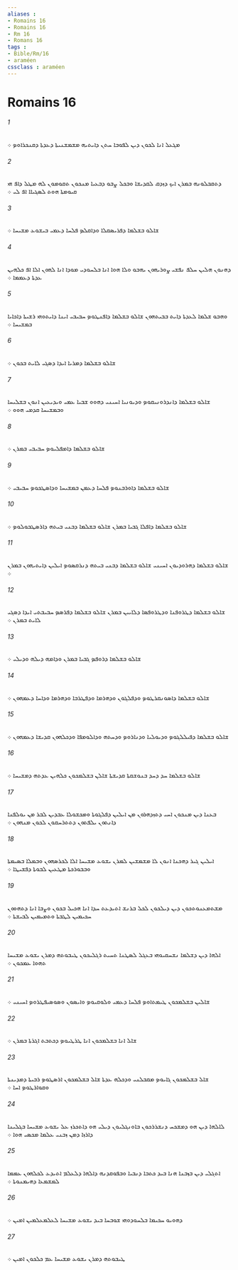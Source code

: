 ```yaml
---
aliases : 
- Romains 16
- Romains 16
- Rm 16
- Romans 16
tags : 
- Bible/Rm/16
- araméen
cssclass : araméen
---
```


# Romains 16

###### 1
ܡܓܥܠ ܐܢܐ ܠܟܘܢ ܕܝܢ ܠܦܘܒܐ ܚܬܢ ܕܐܝܬܝܗ ܡܫܡܫܢܝܬܐ ܕܥܕܬܐ ܕܩܢܟܪܐܘܤ ܀
###### 2
ܕܬܩܒܠܘܢܗ ܒܡܪܢ ܐܝܟ ܕܙܕܩ ܠܩܕܝܫܐ ܘܒܟܠ ܨܒܘ ܕܒܥܝܐ ܡܢܟܘܢ ܬܩܘܡܘܢ ܠܗ ܡܛܠ ܕܐܦ ܗܝ ܩܝܘܡܬܐ ܗܘܬ ܠܤܓܝܐܐ ܐܦ ܠܝ ܀
###### 3
ܫܐܠܘ ܒܫܠܡܐ ܕܦܪܝܤܩܠܐ ܘܕܐܩܠܤ ܦܠܚܐ ܕܥܡܝ ܒܝܫܘܥ ܡܫܝܚܐ ܀
###### 4
ܕܗܢܘܢ ܗܠܝܢ ܚܠܦ ܢܦܫܝ ܨܘܪܝܗܘܢ ܝܗܒܘ ܘܠܐ ܗܘܐ ܐܢܐ ܒܠܚܘܕܝ ܡܘܕܐ ܐܢܐ ܠܗܘܢ ܐܠܐ ܐܦ ܟܠܗܝܢ ܥܕܬܐ ܕܥܡܡܐ ܀
###### 5
ܘܗܒܘ ܫܠܡܐ ܠܥܕܬܐ ܕܐܝܬ ܒܒܝܬܗܘܢ ܫܐܠܘ ܒܫܠܡܐ ܕܐܦܢܛܘܤ ܚܒܝܒܝ ܐܝܢܐ ܕܐܝܬܘܗܝ ܪܫܝܬܐ ܕܐܟܐܝܐ ܒܡܫܝܚܐ ܀
###### 6
ܫܐܠܘ ܒܫܠܡܐ ܕܡܪܝܐ ܐܝܕܐ ܕܤܓܝ ܠܐܝܬ ܒܟܘܢ ܀
###### 7
ܫܐܠܘ ܒܫܠܡܐ ܕܐܢܕܪܘܢܝܩܘܤ ܘܕܝܘܢܝܐ ܐܚܝܢܝ ܕܗܘܘ ܫܒܝܐ ܥܡܝ ܘܝܕܝܥܝܢ ܐܢܘܢ ܒܫܠܝܚܐ ܘܒܡܫܝܚܐ ܩܕܡܝ ܗܘܘ ܀
###### 8
ܫܐܠܘ ܒܫܠܡܐ ܕܐܡܦܠܝܘܤ ܚܒܝܒܝ ܒܡܪܢ ܀
###### 9
ܫܐܠܘ ܒܫܠܡܐ ܕܐܘܪܒܢܘܤ ܦܠܚܐ ܕܥܡܢ ܒܡܫܝܚܐ ܘܕܐܤܛܟܘܤ ܚܒܝܒܝ ܀
###### 10
ܫܐܠܘ ܒܫܠܡܐ ܕܐܦܠܐ ܓܒܝܐ ܒܡܪܢ ܫܐܠܘ ܒܫܠܡܐ ܕܒܢܝ ܒܝܬܗ ܕܐܪܤܛܒܘܠܘܤ ܀
###### 11
ܫܐܠܘ ܒܫܠܡܐ ܕܗܪܘܕܝܘܢ ܐܚܝܢܝ ܫܐܠܘ ܒܫܠܡܐ ܕܒܢܝ ܒܝܬܗ ܕܢܪܩܤܘܤ ܐܝܠܝܢ ܕܐܝܬܝܗܘܢ ܒܡܪܢ ܀
###### 12
ܫܐܠܘ ܒܫܠܡܐ ܕܛܪܘܦܢܐ ܘܕܛܪܘܦܤܐ ܕܠܐܝܝܢ ܒܡܪܢ ܫܐܠܘ ܒܫܠܡܐ ܕܦܪܤܤ ܚܒܝܒܬܝ ܐܝܕܐ ܕܤܓܝ ܠܐܝܬ ܒܡܪܢ ܀
###### 13
ܫܐܠܘ ܒܫܠܡܐ ܕܪܘܦܤ ܓܒܝܐ ܒܡܪܢ ܘܕܐܡܗ ܕܝܠܗ ܘܕܝܠܝ ܀
###### 14
ܫܐܠܘ ܒܫܠܡܐ ܕܐܤܘܢܩܪܛܘܤ ܘܕܦܠܓܘܢ ܘܕܗܪܡܐ ܘܕܦܛܪܒܐ ܘܕܗܪܡܐ ܘܕܐܚܐ ܕܥܡܗܘܢ ܀
###### 15
ܫܐܠܘ ܒܫܠܡܐ ܕܦܝܠܠܓܘܤ ܘܕܝܘܠܝܐ ܘܕܢܐܪܘܤ ܘܕܚܬܗ ܘܕܐܠܘܡܦܐ ܘܕܟܠܗܘܢ ܩܕܝܫܐ ܕܥܡܗܘܢ ܀
###### 16
ܫܐܠܘ ܒܫܠܡܐ ܚܕ ܕܚܕ ܒܢܘܫܩܬܐ ܩܕܝܫܬܐ ܫܐܠܢ ܒܫܠܡܟܘܢ ܟܠܗܝܢ ܥܕܬܗ ܕܡܫܝܚܐ ܀
###### 17
ܒܥܢܐ ܕܝܢ ܡܢܟܘܢ ܐܚܝ ܕܬܙܕܗܪܘܢ ܡܢ ܐܝܠܝܢ ܕܦܠܓܘܬܐ ܘܡܟܫܘܠܐ ܥܒܕܝܢ ܠܒܪ ܡܢ ܝܘܠܦܢܐ ܕܐܢܬܘܢ ܝܠܦܬܘܢ ܕܬܬܪܚܩܘܢ ܠܟܘܢ ܡܢܗܘܢ ܀
###### 18
ܐܝܠܝܢ ܓܝܪ ܕܗܟܢܐ ܐܢܘܢ ܠܐ ܡܫܡܫܝܢ ܠܡܪܢ ܝܫܘܥ ܡܫܝܚܐ ܐܠܐ ܠܟܪܤܗܘܢ ܘܒܡܠܐ ܒܤܝܡܬܐ ܘܒܒܘܪܟܬܐ ܡܛܥܝܢ ܠܒܘܬܐ ܕܦܫܝܛܐ ܀
###### 19
ܡܫܬܡܥܢܘܬܟܘܢ ܕܝܢ ܕܝܠܟܘܢ ܠܟܠ ܒܪܢܫ ܐܬܝܕܥܬ ܚܕܐ ܐܢܐ ܗܟܝܠ ܒܟܘܢ ܘܨܒܐ ܐܢܐ ܕܬܗܘܘܢ ܚܟܝܡܝܢ ܠܛܒܬܐ ܘܬܡܝܡܝܢ ܠܒܝܫܬܐ ܀
###### 20
ܐܠܗܐ ܕܝܢ ܕܫܠܡܐ ܢܫܚܩܝܘܗܝ ܒܥܓܠ ܠܤܛܢܐ ܬܚܝܬ ܪܓܠܝܟܘܢ ܛܝܒܘܬܗ ܕܡܪܢ ܝܫܘܥ ܡܫܝܚܐ ܬܗܘܐ ܥܡܟܘܢ ܀
###### 21
ܫܐܠܝܢ ܒܫܠܡܟܘܢ ܛܝܡܬܐܘܤ ܦܠܚܐ ܕܥܡܝ ܘܠܘܩܝܘܤ ܘܐܝܤܘܢ ܘܤܘܤܝܦܛܪܘܤ ܐܚܝܢܝ ܀
###### 22
ܫܐܠ ܐܢܐ ܒܫܠܡܟܘܢ ܐܢܐ ܛܪܛܝܘܤ ܕܟܬܒܬ ܐܓܪܬܐ ܒܡܪܢ ܀
###### 23
ܫܐܠ ܒܫܠܡܟܘܢ ܓܐܝܘܤ ܡܩܒܠܢܝ ܘܕܟܠܗ ܥܕܬܐ ܫܐܠ ܒܫܠܡܟܘܢ ܐܪܤܛܘܤ ܪܒܝܬܐ ܕܡܕܝܢܬܐ ܘܩܘܐܪܛܘܤ ܐܚܐ ܀
###### 24
ܠܐܠܗܐ ܕܝܢ ܗܘ ܕܡܫܟܚ ܕܢܫܪܪܟܘܢ ܒܐܘܢܓܠܝܘܢ ܕܝܠܝ ܗܘ ܕܐܬܟܪܙ ܥܠ ܝܫܘܥ ܡܫܝܚܐ ܒܓܠܝܢܐ ܕܐܪܙܐ ܕܡܢ ܙܒܢܝ ܥܠܡܐ ܡܟܤܝ ܗܘܐ ܀
###### 25
ܐܬܓܠܝ ܕܝܢ ܒܙܒܢܐ ܗܢܐ ܒܝܕ ܟܬܒܐ ܕܢܒܝܐ ܘܒܦܘܩܕܢܗ ܕܐܠܗܐ ܕܠܥܠܡ ܐܬܝܕܥ ܠܟܠܗܘܢ ܥܡܡܐ ܠܡܫܡܥܐ ܕܗܝܡܢܘܬܐ ܀
###### 26
ܕܗܘܝܘ ܚܟܝܡܐ ܒܠܚܘܕܘܗܝ ܫܘܒܚܐ ܒܝܕ ܝܫܘܥ ܡܫܝܚܐ ܠܥܠܡܥܠܡܝܢ ܐܡܝܢ ܀
###### 27
ܛܝܒܘܬܗ ܕܡܪܢ ܝܫܘܥ ܡܫܝܚܐ ܥܡ ܟܠܟܘܢ ܐܡܝܢ ܀
